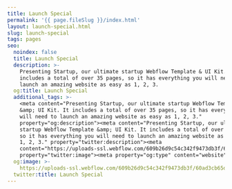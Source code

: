```yaml
---
title: Launch Special
permalink: '{{ page.fileSlug }}/index.html'
layout: launch-special.html
slug: launch-special
tags: pages
seo:
  noindex: false
  title: Launch Special
  description: >-
    Presenting Startup, our ultimate startup Webflow Template & UI Kit. It
    includes a total of over 35 pages, so it has everything you will need to
    launch an amazing website as easy as 1, 2, 3.
  og:title: Launch Special
  additional_tags: >-
    <meta content="Presenting Startup, our ultimate startup Webflow Template
    &amp; UI Kit. It includes a total of over 35 pages, so it has everything you
    will need to launch an amazing website as easy as 1, 2, 3."
    property="og:description"><meta content="Presenting Startup, our ultimate
    startup Webflow Template &amp; UI Kit. It includes a total of over 35 pages,
    so it has everything you will need to launch an amazing website as easy as
    1, 2, 3." property="twitter:description"><meta
    content="https://uploads-ssl.webflow.com/609b26d9c54c342f9473db3f/60ad3cb65d774e05b124168f_featured-image-startup-x-template.png"
    property="twitter:image"><meta property="og:type" content="website">
  og:image: >-
    https://uploads-ssl.webflow.com/609b26d9c54c342f9473db3f/60ad3cb65d774e05b124168f_featured-image-startup-x-template.png
  twitter:title: Launch Special
---
```



